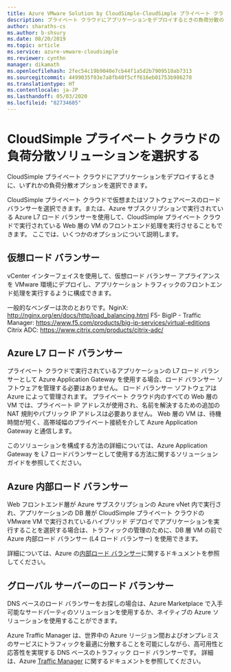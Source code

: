 ```yaml
---
title: Azure VMware Solution by CloudSimple-CloudSimple プライベート クラウド用の負荷分散ソリューションを選択する
description: プライベート クラウドにアプリケーションをデプロイするときの負荷分散のオプションについて説明します
author: sharaths-cs
ms.author: b-shsury
ms.date: 08/20/2019
ms.topic: article
ms.service: azure-vmware-cloudsimple
ms.reviewer: cynthn
manager: dikamath
ms.openlocfilehash: 2fec54c19b9040e7cb44f1a5d2b7909510ab7313
ms.sourcegitcommit: 4499035f03e7a8fb40f5cff616eb01753b986278
ms.translationtype: HT
ms.contentlocale: ja-JP
ms.lasthandoff: 05/03/2020
ms.locfileid: "82734605"
---
```

# <a name="choose-a-load-balancing-solution-for-cloudsimple-private-clouds"></a>CloudSimple プライベート クラウドの負荷分散ソリューションを選択する

CloudSimple プライベート クラウドにアプリケーションをデプロイするときに、いずれかの負荷分散オプションを選択できます。

CloudSimple プライベート クラウドで仮想またはソフトウェアベースのロード バランサーを選択できます。または、Azure サブスクリプションで実行されている Azure L7 ロード バランサーを使用して、CloudSimple プライベート クラウドで実行されている Web 層の VM のフロントエンド処理を実行させることもできます。 ここでは、いくつかのオプションについて説明します。

## <a name="virtual-load-balancers"></a>仮想ロード バランサー

vCenter インターフェイスを使用して、仮想ロード バランサー アプライアンスを VMware 環境にデプロイし、アプリケーション トラフィックのフロントエンド処理を実行するように構成できます。

一般的なベンダーは次のとおりです。NginX: http://nginx.org/en/docs/http/load_balancing.html F5- BigIP - Traffic Manager: https://www.f5.com/products/big-ip-services/virtual-editions Citrix ADC: https://www.citrix.com/products/citrix-adc/

## <a name="azure-l7-load-balancer"></a>Azure L7 ロード バランサー

プライベート クラウドで実行されているアプリケーションの L7 ロード バランサーとして Azure Application Gateway を使用する場合、ロード バランサー ソフトウェアを管理する必要はありません。 ロード バランサー ソフトウェアは Azure によって管理されます。 プライベート クラウド内のすべての Web 層の VM では、プライベート IP アドレスが使用され、名前を解決するための追加の NAT 規則やパブリック IP アドレスは必要ありません。 Web 層の VM は、待機時間が短く、高帯域幅のプライベート接続を介して Azure Application Gateway と通信します。

このソリューションを構成する方法の詳細については、Azure Application Gateway を L7 ロードバランサーとして使用する方法に関するソリューション ガイドを参照してください。

## <a name="azure-internal-load-balancer"></a>Azure 内部ロード バランサー

Web フロントエンド層が Azure サブスクリプションの Azure vNet 内で実行され、アプリケーションの DB 層が CloudSimple プライベート クラウドの VMware VM で実行されているハイブリッド デプロイでアプリケーションを実行することを選択する場合は、トラフィックの管理のために、DB 層 VM の前で Azure 内部ロード バランサー (L4 ロード バランサー) を使用できます。

詳細については、Azure の[内部ロード バランサー](../load-balancer/components.md#frontend-ip-configurations)に関するドキュメントを参照してください。

## <a name="global-server-load-balancer"></a>グローバル サーバーのロード バランサー

DNS ベースのロード バランサーをお探しの場合は、Azure Marketplace で入手可能なサードパーティのソリューションを使用するか、ネイティブの Azure ソリューションを使用することができます。

Azure Traffic Manager は、世界中の Azure リージョン間およびオンプレミスのサービスにトラフィックを最適に分散することを可能にしながら、高可用性と応答性を実現する DNS ベースのトラフィック ロード バランサーです。 詳細は、Azure [Traffic Manager](../traffic-manager/traffic-manager-configure-geographic-routing-method.md) に関するドキュメントを参照してください。
